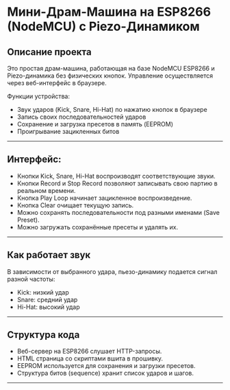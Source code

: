 # Мини-Драм-Машина на ESP8266 (NodeMCU) с Piezo-Динамиком

## Описание проекта

Это простая драм-машина, работающая на базе NodeMCU ESP8266 и Piezo-динамика без физических кнопок. Управление осуществляется через веб-интерфейс в браузере.

Функции устройства:
- Звук ударов (Kick, Snare, Hi-Hat) по нажатию кнопок в браузере
- Запись своих последовательностей ударов
- Сохранение и загрузка пресетов в память (EEPROM)
- Проигрывание зацикленных битов

---

## Интерфейс:
- Кнопки Kick, Snare, Hi-Hat воспроизводят соответствующие звуки.
- Кнопки Record и Stop Record позволяют записывать свою партию в реальном времени.
- Кнопка Play Loop начинает зацикленное воспроизведение.
- Кнопка Clear очищает текущую запись.
- Можно сохранять последовательности под разными именами (Save Preset).
- Можно загружать сохранённые пресеты и удалять их.

---

## Как работает звук

В зависимости от выбранного удара, пьезо-динамику подается сигнал разной частоты:
- Kick: низкий удар
- Snare: средний удар
- Hi-Hat: высокий удар

---

## Структура кода

- Веб-сервер на ESP8266 слушает HTTP-запросы.
- HTML страница со скриптами вшита в прошивку.
- EEPROM используется для сохранения и загрузки пресетов.
- Структура битов (sequence) хранит список ударов и шагов.

---
